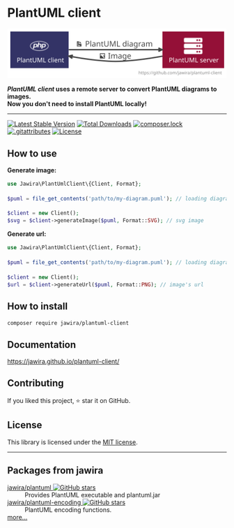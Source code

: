 # PlantUML client

![PlantUML client](./docs/images/plantuml-client.svg)

**_PlantUML client_ uses a remote server to convert PlantUML diagrams to images.  
Now you don't need to install PlantUML locally!**

***

[![Latest Stable Version](https://poser.pugx.org/jawira/plantuml-client/v)](//packagist.org/packages/jawira/plantuml-client)
[![Total Downloads](https://poser.pugx.org/jawira/plantuml-client/downloads)](//packagist.org/packages/jawira/plantuml-client)
[![composer.lock](https://poser.pugx.org/jawira/plantuml-client/composerlock)](//packagist.org/packages/jawira/plantuml-client)
[![.gitattributes](https://poser.pugx.org/jawira/plantuml-client/gitattributes)](//packagist.org/packages/jawira/plantuml-client)
[![License](https://poser.pugx.org/jawira/plantuml-client/license)](//packagist.org/packages/jawira/plantuml-client)

## How to use

**Generate image:**

```php
use Jawira\PlantUmlClient\{Client, Format};

$puml = file_get_contents('path/to/my-diagram.puml'); // loading diagram

$client = new Client();
$svg = $client->generateImage($puml, Format::SVG); // svg image
```

**Generate url:**

```php
use Jawira\PlantUmlClient\{Client, Format};

$puml = file_get_contents('path/to/my-diagram.puml'); // loading diagram

$client = new Client();
$url = $client->generateUrl($puml, Format::PNG); // image's url
```

## How to install

```console
composer require jawira/plantuml-client
```

## Documentation

<https://jawira.github.io/plantuml-client/>

## Contributing

If you liked this project, ⭐ star it on GitHub.

## License

This library is licensed under the [MIT license](LICENSE.md).

***

## Packages from jawira

<dl>
<dt>
  <a href="https://packagist.org/packages/jawira/plantuml">jawira/plantuml
  <img alt="GitHub stars" src="https://badgen.net/github/stars/jawira/plantuml?icon=github"/></a>
</dt>
<dd>Provides PlantUML executable and plantuml.jar</dd>
<dt>
  <a href="https://packagist.org/packages/jawira/plantuml-encoding"> jawira/plantuml-encoding
  <img alt="GitHub stars" src="https://badgen.net/github/stars/jawira/plantuml-encoding?icon=github"/></a>
</dt>
<dd>PlantUML encoding functions.</dd>
<dt><a href="https://packagist.org/packages/jawira/">more...</a></dt>
</dl>
